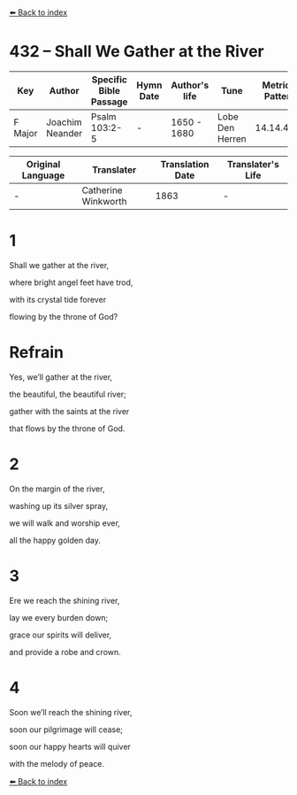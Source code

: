 [⬅️ Back to index](../README.md)

# 432 – Shall We Gather at the River

Key | Author   | Specific Bible Passage     |Hymn Date |Author's life |Tune |Metrical Pattern   |Composer/Source                                                                                        
-- | --------- | ---------------------------|----------|--------------|-----|-------------------|-------------   
F Major  | Joachim Neander      | Psalm 103:2-5 | -  | 1650 - 1680 | Lobe Den Herren | 14.14.4.7.8 | Chorale Book for England, 1863 

Original Language | Translater | Translation Date   | Translater's Life     
----------------- | --------- | --------------------|-------------   
\-  | Catherine Winkworth      | 1863 | -  | 1827 - 1878 



# 1

Shall we gather at the river,

where bright angel feet have trod,

with its crystal tide forever

flowing by the throne of God?



# Refrain

Yes, we’ll gather at the river,

the beautiful, the beautiful river;

gather with the saints at the river

that flows by the throne of God.



# 2

On the margin of the river,

washing up its silver spray,

we will walk and worship ever,

all the happy golden day.



# 3

Ere we reach the shining river,

lay we every burden down;

grace our spirits will deliver,

and provide a robe and crown.



# 4

Soon we’ll reach the shining river,

soon our pilgrimage will cease;

soon our happy hearts will quiver

with the melody of peace.

[⬅️ Back to index](../README.md)
